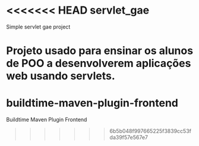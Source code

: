 <<<<<<< HEAD
servlet_gae
===========

Simple servlet gae project

Projeto usado para ensinar os alunos de POO a desenvolverem aplicações web usando servlets.
=======
buildtime-maven-plugin-frontend
===============================

Buildtime Maven Plugin Frontend
>>>>>>> 6b5b048f997665225f3839cc53fda39f57e567e7
